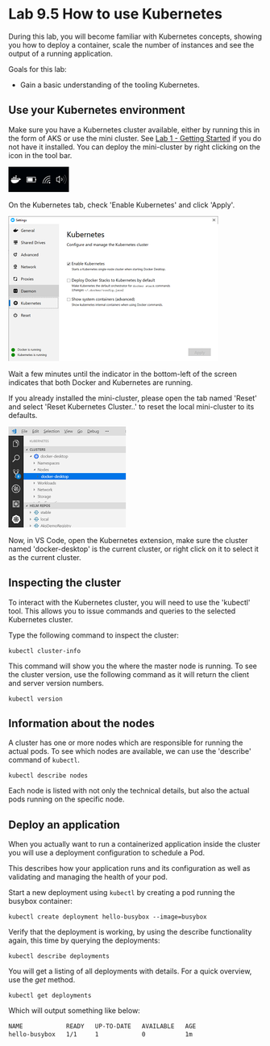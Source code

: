 # Lab 9.5 How to use Kubernetes

During this lab, you will become familiar with Kubernetes concepts, showing you how to deploy a container, scale the number of instances and see the output of a running application.

Goals for this lab:
- Gain a basic understanding of the tooling Kubernetes.

## <a name='start'></a>Use your Kubernetes environment
Make sure you have a Kubernetes cluster available, either by running this in the form of AKS or use the mini cluster. See [Lab 1 - Getting Started](Lab1-GettingStarted.md) if you do not have it installed. 
You can deploy the mini-cluster by right clicking on the icon in the tool bar. 

![tray](images/dockertray.png)

On the Kubernetes tab, check 'Enable Kubernetes' and click 'Apply'.

![dd](images/dockerdesktop.png)

Wait a few minutes until the indicator in the bottom-left of the screen indicates that both Docker and Kubernetes are running.

If you already installed the mini-cluster, please open the tab named 'Reset' and select 'Reset Kubernetes Cluster..' to reset the local mini-cluster to its defaults.

![dd](images/vscode-k8s.png)

Now, in VS Code, open the Kubernetes extension, make sure the cluster named 'docker-desktop' is the current cluster, or right click on it to select it as the current cluster.

## <a name='inspect-cluster'></a>Inspecting the cluster
To interact with the Kubernetes cluster, you will need to use the 'kubectl' tool. This allows you to issue commands and queries to the selected Kubernetes cluster. 

Type the following command to inspect the cluster:

```
kubectl cluster-info
```

This command will show you the where the master node is running. To see the cluster version, use the following command as it will return the client and server version numbers.

```
kubectl version
```

## <a name='nodes'></a>Information about the nodes
A cluster has one or more nodes which are responsible for running the actual pods. To see which nodes are available, we can use the 'describe' command of `kubectl`.

```
kubectl describe nodes
```

Each node is listed with not only the technical details, but also the actual pods running on the specific node.

## <a name='deployment'></a>Deploy an application
When you actually want to run a containerized application inside the cluster you will use a deployment configuration to schedule a Pod.

This describes how your application runs and its configuration as well as validating and managing the health of your pod. 

Start a new deployment using `kubectl` by creating a pod running the busybox container:

```
kubectl create deployment hello-busybox --image=busybox
```

Verify that the deployment is working, by using the describe functionality again, this time by querying the deployments:

```
kubectl describe deployments
```

You will get a listing of all deployments with details. For a quick overview, use the _get_ method.

```
kubectl get deployments
```

Which will output something like below:

```
NAME            READY   UP-TO-DATE   AVAILABLE   AGE
hello-busybox   1/1     1            0           1m
```

